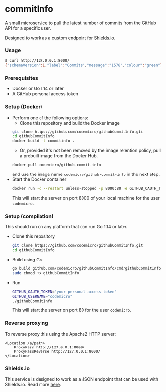 # commitInfo

A small microservice to pull the latest number of commits from the GitHub API for a specific user.

Designed to work as a custom endpoint for [Shields.io](https://shields.io).

### Usage
```bash
$ curl http://127.0.0.1:8000/
{"schemaVersion":1,"label":"Commits","message":"1578","colour":"green"}
```

### Prerequisites
* Docker or Go 1.14 or later
* A GitHub personal access token

### Setup (Docker)

* Perform one of the following options:
    * Clone this repository and build the Docker image
    ```bash
    git clone https://github.com/codemicro/githubCommitInfo.git
    cd githubCommitInfo
    docker build -t commitinfo .
    ```
    * Or, provided it's not been removed by the image retention policy, pull a prebuilt image from the Docker Hub.
    ```bash
    docker pull codemicro/github-commit-info
    ```
    and use the image name `codemicro/github-commit-info` in the next step.
* Start the Docker container
  ```bash
  docker run -d --restart unless-stopped -p 8000:80 -e GITHUB_OAUTH_TOKEN="your personal access token" -e GITHUB_USERNAME="codemicro" commitinfo
  ```
  This will start the server on port 8000 of your local machine for the user `codemicro`.

### Setup (compilation)

This should run on any platform that can run Go 1.14 or later.

* Clone this repository
  ```bash
  git clone https://github.com/codemicro/githubCommitInfo.git
  cd githubCommitInfo
  ```
* Build using Go
  ```bash
  go build github.com/codemicro/githubCommitInfo/cmd/githubCommitInfo
  sudo chmod +x githubCommitInfo
  ```
* Run
  ```bash
  GITHUB_OAUTH_TOKEN="your personal access token"
  GITHUB_USERNAME="codemicro"
  ./githubCommitInfo
  ```
  This will start the server on port 80 for the user `codemicro`.

### Reverse proxying

To reverse proxy this using the Apache2 HTTP server:

```
<Location /a/path>
    ProxyPass http://127.0.0.1:8000/
    ProxyPassReverse http://127.0.0.1:8000/
</Location>
```

### Shields.io

This service is designed to work as a JSON endpoint that can be used with Shields.io. Read more [here](https://shields.io/endpoint).